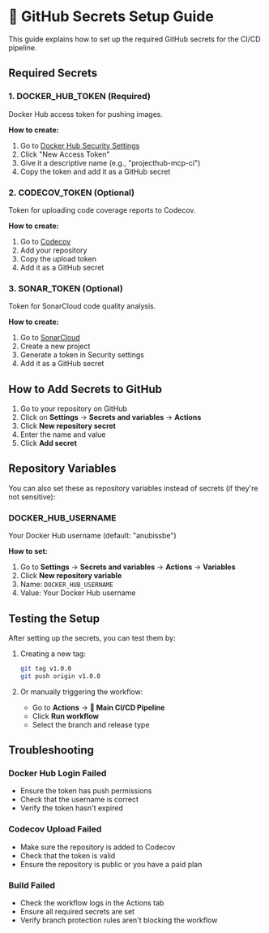 # 🔐 GitHub Secrets Setup Guide

This guide explains how to set up the required GitHub secrets for the CI/CD pipeline.

## Required Secrets

### 1. **DOCKER_HUB_TOKEN** (Required)
Docker Hub access token for pushing images.

**How to create:**
1. Go to [Docker Hub Security Settings](https://hub.docker.com/settings/security)
2. Click "New Access Token"
3. Give it a descriptive name (e.g., "projecthub-mcp-ci")
4. Copy the token and add it as a GitHub secret

### 2. **CODECOV_TOKEN** (Optional)
Token for uploading code coverage reports to Codecov.

**How to create:**
1. Go to [Codecov](https://codecov.io/)
2. Add your repository
3. Copy the upload token
4. Add it as a GitHub secret

### 3. **SONAR_TOKEN** (Optional)
Token for SonarCloud code quality analysis.

**How to create:**
1. Go to [SonarCloud](https://sonarcloud.io/)
2. Create a new project
3. Generate a token in Security settings
4. Add it as a GitHub secret

## How to Add Secrets to GitHub

1. Go to your repository on GitHub
2. Click on **Settings** → **Secrets and variables** → **Actions**
3. Click **New repository secret**
4. Enter the name and value
5. Click **Add secret**

## Repository Variables

You can also set these as repository variables instead of secrets (if they're not sensitive):

### **DOCKER_HUB_USERNAME**
Your Docker Hub username (default: "anubissbe")

**How to set:**
1. Go to **Settings** → **Secrets and variables** → **Actions** → **Variables**
2. Click **New repository variable**
3. Name: `DOCKER_HUB_USERNAME`
4. Value: Your Docker Hub username

## Testing the Setup

After setting up the secrets, you can test them by:

1. Creating a new tag:
   ```bash
   git tag v1.0.0
   git push origin v1.0.0
   ```

2. Or manually triggering the workflow:
   - Go to **Actions** → **🚀 Main CI/CD Pipeline**
   - Click **Run workflow**
   - Select the branch and release type

## Troubleshooting

### Docker Hub Login Failed
- Ensure the token has push permissions
- Check that the username is correct
- Verify the token hasn't expired

### Codecov Upload Failed
- Make sure the repository is added to Codecov
- Check that the token is valid
- Ensure the repository is public or you have a paid plan

### Build Failed
- Check the workflow logs in the Actions tab
- Ensure all required secrets are set
- Verify branch protection rules aren't blocking the workflow